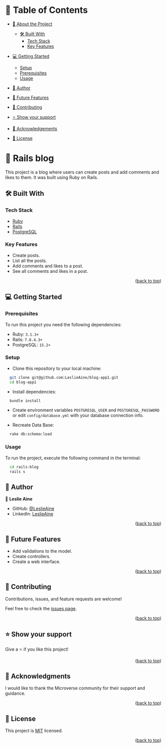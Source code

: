 <a name="readme-top"></a>

# 📗 Table of Contents

- [📖 About the Project](#about-project)
  - [🛠 Built With](#built-with)
    - [Tech Stack](#tech-stack)
    - [Key Features](#key-features)
- [💻 Getting Started](#getting-started)
  - [Setup](#setup)
  - [Prerequisites](#prerequisites)
  - [Usage](#usage)
- [👥 Author](#author)
- [🔭 Future Features](#future-features)
- [🤝 Contributing](#contributing)
- [⭐️ Show your support](#support)
- [🙏 Acknowledgements](#acknowledgements)

- [📝 License](#license)

# 📖 Rails blog <a name="about-project"></a>

This project is a blog where users can create posts and add comments and likes to them. It was built using Ruby on Rails.

## 🛠 Built With <a name="built-with"></a>

### Tech Stack <a name="tech-stack"></a>

- <a href="https://www.ruby-lang.org/">Ruby</a>
- <a href="https://rubyonrails.org/">Rails</a>
- <a href="https://www.postgresql.org/">PostgreSQL</a>

### Key Features <a name="key-features"></a>

- Create posts.
- List all the posts.
- Add comments and likes to a post.
- See all comments and likes in a post.

<p align="right">(<a href="#readme-top">back to top</a>)</p>

## 💻 Getting Started <a name="getting-started"></a>

### Prerequisites

To run this project you need the following dependencies:

 - Ruby: `3.1.3+`
 - Rails: `7.0.4.3+`
 - PostgreSQL: `15.2+`

### Setup

- Clone this repository to your local machine:
```sh
  git clone git@github.com:LeslieAine/blog-app1.git
  cd blog-app1
```
- Install dependencies:
```sh
  bundle install
```
- Create environment variables `POSTGRESQL_USER` and `POSTGRESQL_PASSWORD` or edit `config/database.yml` with your database connection info.

- Recreate Data Base:
```sh
  rake db:schema:load
```

### Usage

To run the project, execute the following command in the terminal:

```  sh
  cd rails-blog
  rails s  
```

## 👥 Author <a name="author"></a>

👤 **Leslie Aine**

- GitHub: [@LeslieAine](https://github.com/LeslieAine)
- LinkedIn: [LeslieAine](https://linkedin.com/in/LeslieAine)

<p align="right">(<a href="#readme-top">back to top</a>)</p>


## 🔭 Future Features <a name="future-features"></a>

- Add validations to the model.
- Create controllers.
- Create a web interface.

<p align="right">(<a href="#readme-top">back to top</a>)</p>


## 🤝 Contributing <a name="contributing"></a>

Contributions, issues, and feature requests are welcome!

Feel free to check the [issues page](https://github.com/LeslieAine/blog-app1/issues).

<p align="right">(<a href="#readme-top">back to top</a>)</p>


## ⭐️ Show your support <a name="support"></a>

Give a ⭐️ if you like this project!

<p align="right">(<a href="#readme-top">back to top</a>)</p>


## 🙏 Acknowledgments <a name="acknowledgements"></a>

I would like to thank the Microverse community for their support and guidance.

<p align="right">(<a href="#readme-top">back to top</a>)</p>


## 📝 License <a name="license"></a>

This project is [MIT](./LICENSE) licensed.

<p align="right">(<a href="#readme-top">back to top</a>)</p>